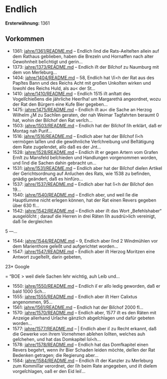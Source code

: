 # Endlich

**Ersterwähnung:** 1361

## Vorkommen
- 1361: [jahre/1361/README.md](../jahre/1361/README.md) – Endlich ſind die Rats-Aelteſten allein auf dem Rathaus
geblieben, haben die Brezeln und Hornaffen nach alter
Gewohnheit beſichtigt und gerin...
- 1373: [jahre/1373/README.md](../jahre/1373/README.md) – Endlich iſt der Biſchof zu Naumburg
mit dem von Merſeburg...
- 1404: [jahre/1404/README.md](../jahre/1404/README.md) – 58, Endlich hat \ſi<h der Rat
aus des Papſtes Bann und des Reichs Acht mit großen
Unkoſten wirken und ſowohl des Reichs Huld, als au<
der St...
- 1410: [jahre/1410/README.md](../jahre/1410/README.md) – Endlich 1515 iſt anſtatt des Vogelſchießens die
jährliche Heerſha! um Margarethä angeordnet, wozu der
Rat den Bürgern eine Kufe Bier gegeben...
- 1475: [jahre/1475/README.md](../jahre/1475/README.md) – Endlich iſt au< die Sache an Herzog Wilhelm
¿M zu Sachſen geraten, der nah Weimar Tagfahrten beraumt
0 hat, wohin der Biſchof den Rat verſch...
- 1503: [jahre/1503/README.md](../jahre/1503/README.md) – Endlich hat
der Biſchof ſih erklärt, daß er Montag nah Purif...
- 1516: [jahre/1516/README.md](../jahre/1516/README.md) – Endlich aber hat der Biſchof ſi<h vermögen
laſſen und die gewöhnliche Verſchreibung und Beſtätigung
dem Rate zugeſendet, alſo daß es der Jnt...
- 1528: [jahre/1528/README.md](../jahre/1528/README.md) – Endlich iſt er gegen Artern vom Grafen Ernſt
zu Mansfeld beſchieden und Handlungen vorgenommen
worden, und ſind die Sachen dahin gebracht un...
- 1531: [jahre/1531/README.md](../jahre/1531/README.md) – Endlich aber hat der Biſchof
dieſen Artikel der Gerichtsordnung auf Anſuchen des Rats,
wie 1538 zu befinden, gnädig geändert, daß es hinfüro...
- 1537: [jahre/1537/README.md](../jahre/1537/README.md) – Endlich aber hat ſi<h der Biſchof den 19...
- 1540: [jahre/1540/README.md](../jahre/1540/README.md) – Endlich aber, und weil ſie die
Hauptſumme nicht erlegen können, hat der Rat einen
Revers gegeben über 630 fl...
- 1542: [jahre/1542/README.md](../jahre/1542/README.md) – Endlich aber
iſt das Wort „Befehlshaber“ ausgelöſcht ; darauf die Herren
in drei Räten ſih ausdrü>lich vereinigt, daß ſie dergleichen


5 —...
- 1544: [jahre/1544/README.md](../jahre/1544/README.md) – 9, Endlich aber ſind 2 Windmühlen
vor dem Marienthore geſeßt und aufgerichtet worden...
- 1547: [jahre/1547/README.md](../jahre/1547/README.md) – Endlich aber iſt
Herzog Moritzen eine Antwort zugeſtellt, darin gebeten,

23*
Google


= “BOE >
weil dieſe Sachen ſehr wichtig, auh Leib und...
- 1550: [jahre/1550/README.md](../jahre/1550/README.md) – Endlich iſ er
alſo ledig geworden, daß er bald 1000 Sch...
- 1555: [jahre/1555/README.md](../jahre/1555/README.md) – Endlich aber iſt
Herr Calixtus angenommen, 95...
- 1561: [jahre/1561/README.md](../jahre/1561/README.md) – Endlich hat der Biſchof
2000 fl...
- 1570: [jahre/1570/README.md](../jahre/1570/README.md) – Endlich aber, 1577
iſt es den Räten mit Anzeige allerhand Urſache gänzlich
abgeſchlagen und dafür gebeten worden...
- 1577: [jahre/1577/README.md](../jahre/1577/README.md) – |
Endlich aber iſ zu Recht erkannt, daß die Gewerke von
ihrem Vornehmen abſehen ſollten, welches auh geſchehen,
und hat das Domkapitel ſol<h...
- 1578: [jahre/1578/README.md](../jahre/1578/README.md) – Endlich hat
das Domfkapitel einen Revers begehrt, wenn ihr Bier
Schaden leiden möchte, deſſen der Rat Bedenken getragen;
die Regierung aber...
- 1584: [jahre/1584/README.md](../jahre/1584/README.md) – Endlich
iſt der Kanzler zu Merſeburg zum Kommiſſar verordnet,
der ſih beim Rate angegeben, und iſt dieſem vorgeſchlagen,
oaß er den Eid leiſ...
